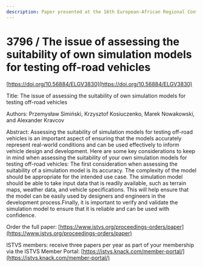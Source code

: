 ```yaml
---
description: Paper presented at the 16th European-African Regional Conference of the ISTVS
---
```


# 3796 / The issue of assessing the suitability of own simulation models for testing off-road vehicles

[https://doi.org/10.56884/ELGV3830](https://doi.org/10.56884/ELGV3830)

Title: The issue of assessing the suitability of own simulation models for testing off-road vehicles

Authors: Przemysław Simiński, Krzysztof Kosiuczenko, Marek Nowakowski, and Alexander Kravcov

Abstract: Assessing the suitability of simulation models for testing off-road vehicles is an important aspect of ensuring that the models accurately represent real-world conditions and can be used effectively to inform vehicle design and development. Here are some key considerations to keep in mind when assessing the suitability of your own simulation models for testing off-road vehicles: The first consideration when assessing the suitability of a simulation model is its accuracy. The complexity of the model should be appropriate for the intended use case. The simulation model should be able to take input data that is readily available, such as terrain maps, weather data, and vehicle specifications. This will help ensure that the model can be easily used by designers and engineers in the development process.Finally, it is important to verify and validate the simulation model to ensure that it is reliable and can be used with confidence.

Order the full paper: [https://www.istvs.org/proceedings-orders/paper](https://www.istvs.org/proceedings-orders/paper)

ISTVS members: receive three papers per year as part of your membership via the ISTVS Member Portal: [https://istvs.knack.com/member-portal/](https://istvs.knack.com/member-portal/)

